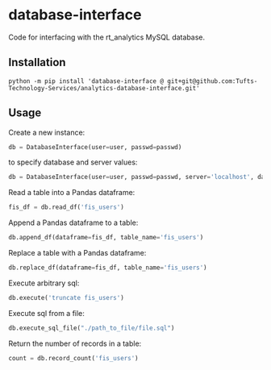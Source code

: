 # database-interface

Code for interfacing with the rt_analytics MySQL database.

## Installation

```
python -m pip install 'database-interface @ git+git@github.com:Tufts-Technology-Services/analytics-database-interface.git'

```


## Usage

Create a new instance:

```python
db = DatabaseInterface(user=user, passwd=passwd)
```

to specify database and server values:
```python
db = DatabaseInterface(user=user, passwd=passwd, server='localhost', database='rt_analytics')  # defaults shown
```


Read a table into a Pandas dataframe:
```python
fis_df = db.read_df('fis_users')
```

Append a Pandas dataframe to a table:
```python
db.append_df(dataframe=fis_df, table_name='fis_users')

```

Replace a table with a Pandas dataframe:
```python
db.replace_df(dataframe=fis_df, table_name='fis_users')

```

Execute arbitrary sql:
```python
db.execute('truncate fis_users')
```

Execute sql from a file:
```python
db.execute_sql_file("./path_to_file/file.sql")
```

Return the number of records in a table:
```python
count = db.record_count('fis_users')
```





